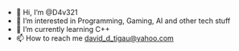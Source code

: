- 👋 Hi, I’m @D4v321
- 👀 I’m interested in Programming, Gaming, AI and other tech stuff
- 🌱 I’m currently learning C++
- 📫 How to reach me david_d_tigau@yahoo.com

<!---
D4v321/D4v321 is a ✨ special ✨ repository because its `README.md` (this file) appears on your GitHub profile.
You can click the Preview link to take a look at your changes.
--->
